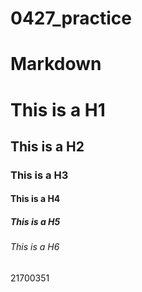 # 0427_practice
Markdown 
========

# This is a H1
## This is a H2
### This is a H3
#### This is a H4
##### This is a H5
###### This is a H6

21700351

